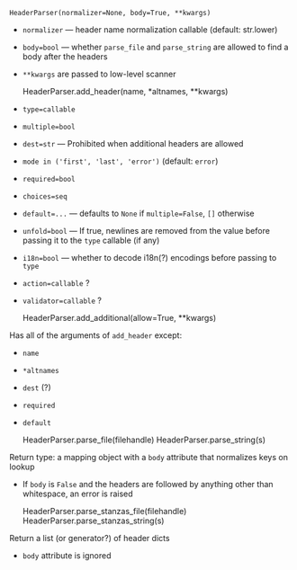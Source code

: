     HeaderParser(normalizer=None, body=True, **kwargs)

- `normalizer` — header name normalization callable (default: str.lower)
- `body=bool` — whether `parse_file` and `parse_string` are allowed to find a
  body after the headers
- `**kwargs` are passed to low-level scanner


    HeaderParser.add_header(name, *altnames, **kwargs)

- `type=callable`
- `multiple=bool`
- `dest=str` — Prohibited when additional headers are allowed
- `mode in ('first', 'last', 'error')` (default: `error`)
- `required=bool`
- `choices=seq`
- `default=...` — defaults to `None` if `multiple=False`, `[]` otherwise
- `unfold=bool` — If true, newlines are removed from the value before passing
  it to the `type` callable (if any)
- `i18n=bool` — whether to decode i18n(?) encodings before passing to `type`

- `action=callable` ?
- `validator=callable` ?


    HeaderParser.add_additional(allow=True, **kwargs)

Has all of the arguments of `add_header` except:

- `name`
- `*altnames`
- `dest` (?)
- `required`
- `default`


    HeaderParser.parse_file(filehandle)
    HeaderParser.parse_string(s)

Return type: a mapping object with a `body` attribute that normalizes keys on
lookup

- If `body` is `False` and the headers are followed by anything other than
  whitespace, an error is raised


    HeaderParser.parse_stanzas_file(filehandle)
    HeaderParser.parse_stanzas_string(s)

Return a list (or generator?) of header dicts

- `body` attribute is ignored
